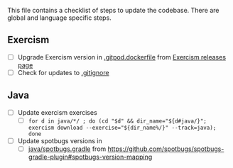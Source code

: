 This file contains a checklist of steps to update the codebase. There are global and language specific steps.

## Exercism

- [ ] Upgrade Exercism version in [.gitpod.dockerfile](.gitpod.dockerfile) from [Exercism releases page](https://github.com/exercism/cli/releases)
- [ ] Check for updates to [.gitignore](.gitignore)

## Java

- [ ] Update exercism exercises 
  - [ ] `for d in java/*/ ; do (cd "$d" && dir_name="${d#java/}"; exercism download --exercise="${dir_name%/}" --track=java); done`
- [ ] Update spotbugs versions in 
  - [ ] [java/spotbugs.gradle](java/spotbugs.gradle) from https://github.com/spotbugs/spotbugs-gradle-plugin#spotbugs-version-mapping
